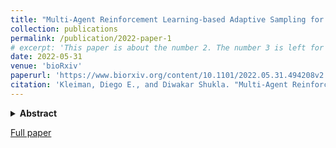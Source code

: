 ```yaml
---
title: "Multi-Agent Reinforcement Learning-based Adaptive Sampling for Conformational Sampling of Proteins"
collection: publications
permalink: /publication/2022-paper-1
# excerpt: 'This paper is about the number 2. The number 3 is left for future work.'
date: 2022-05-31
venue: 'bioRxiv'
paperurl: 'https://www.biorxiv.org/content/10.1101/2022.05.31.494208v2.full'
citation: 'Kleiman, Diego E., and Diwakar Shukla. "Multi-Agent Reinforcement Learning-based Adaptive Sampling for Conformational Sampling of Proteins." bioRxiv (2022).'
---
```


<details>
	<summary> <b>Abstract</b> </summary>

 Machine Learning is increasingly applied to improve the efficiency and accuracy of Molecular Dynamics (MD) simulations. Although the growth of distributed computer clusters has allowed researchers to obtain higher amounts of data, unbiased MD simulations have difficulty sampling rare states, even under massively parallel adaptive sampling schemes. To address this issue, several algorithms inspired by reinforcement learning (RL) have arisen to promote exploration of the slow collective variables (CVs) of complex systems. Nonetheless, most of these algorithms are not well-suited to leverage the information gained by simultaneously sampling a system from different initial states (e.g., a protein in different conformations associated with distinct functional states). To fill this gap, we propose two algorithms inspired by multi-agent RL that extend the functionality of closely-related techniques (REAP and TSLC) to situations where the sampling can be accelerated by learning from different regions of the energy landscape through coordinated agents. Essentially, the algorithms work by remembering which agent discovered each conformation and sharing this information with others at the action-space discretization step. A stakes function is introduced to modulate how different agents sense rewards from discovered states of the system. The consequences are threefold: (i) agents learn to prioritize CVs using only relevant data, (ii) redundant exploration is reduced, and (iii) agents that obtain higher stakes are assigned more actions. We compare our algorithm with other adaptive sampling techniques (Least Counts, REAP, TSLC, and AdaptiveBandit) to show and rationalize the gain in performance.
 
</details>

[Full paper](https://www.biorxiv.org/content/10.1101/2022.05.31.494208v2.full)
